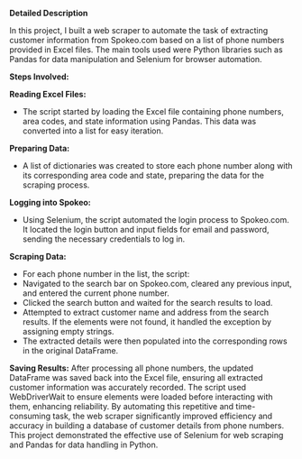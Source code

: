 **Detailed Description**

In this project, I built a web scraper to automate the task of extracting customer information from Spokeo.com based on a list of phone numbers provided in Excel files. The main tools used were Python libraries such as Pandas for data manipulation and Selenium for browser automation.

**Steps Involved:**

**Reading Excel Files:**
- The script started by loading the Excel file containing phone numbers, area codes, and state information using Pandas. This data was converted into a list for easy iteration.

**Preparing Data:**
- A list of dictionaries was created to store each phone number along with its corresponding area code and state, preparing the data for the scraping process.

**Logging into Spokeo:**
- Using Selenium, the script automated the login process to Spokeo.com. It located the login button and input fields for email and password, sending the necessary credentials to log in.

**Scraping Data:**
- For each phone number in the list, the script:
- Navigated to the search bar on Spokeo.com, cleared any previous input, and entered the current phone number.
- Clicked the search button and waited for the search results to load.
- Attempted to extract customer name and address from the search results. If the elements were not found, it handled the exception by assigning empty strings.
- The extracted details were then populated into the corresponding rows in the original DataFrame.

**Saving Results:**
After processing all phone numbers, the updated DataFrame was saved back into the Excel file, ensuring all extracted customer information was accurately recorded.
The script used WebDriverWait to ensure elements were loaded before interacting with them, enhancing reliability. By automating this repetitive and time-consuming task, the web scraper significantly improved efficiency and accuracy in building a database of customer details from phone numbers. This project demonstrated the effective use of Selenium for web scraping and Pandas for data handling in Python.
